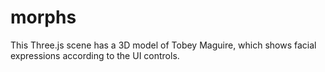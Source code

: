 # morphs
This Three.js scene has a 3D model of Tobey Maguire, which shows facial expressions according to the UI controls.  
